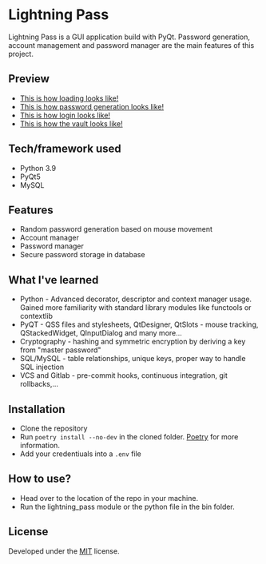 # Lightning Pass

Lightning Pass is a GUI application build with PyQt. Password generation, account management and password manager are the main features of this project.

## Preview

* [This is how loading looks like!](https://gitlab.com/Lkms19/lightning-pass/-/blob/master/docs/loading.gif/)
* [This is how password generation looks like!](https://gitlab.com/Lkms19/lightning-pass/-/blob/master/docs/password_generator.gif)
* [This is how login looks like!](https://gitlab.com/Lkms19/lightning-pass/-/blob/master/docs/login.gif)
* [This is how the vault looks like!](https://gitlab.com/Lkms19/lightning-pass/-/blob/master/docs/vault.gif)

## Tech/framework used

*   Python 3.9
*   PyQt5
*   MySQL

## Features

*   Random password generation based on mouse movement
*   Account manager
*   Password manager
*   Secure password storage in database

## What I've learned

*   Python - Advanced decorator, descriptor and context manager usage. Gained more familiarity with standard library modules like functools or contextlib
*   PyQT - QSS files and stylesheets, QtDesigner, QtSlots - mouse tracking, QStackedWidget, QInputDialog and many more...
*   Cryptography - hashing and symmetric encryption by deriving a key from "master password"
*   SQL/MySQL - table relationships, unique keys, proper way to handle SQL injection
*   VCS and Gitlab - pre-commit hooks, continuous integration, git rollbacks,...

## Installation

*   Clone the repository
*   Run `poetry install --no-dev` in the cloned folder. [Poetry](https://python-poetry.org/) for more information.
*   Add your credentiuals into a `.env` file

## How to use?

*   Head over to the location of the repo in your machine.
*   Run the lightning_pass module or the python file in the bin folder.

## License

Developed under the [MIT](https://gitlab.com/Lkms19/lightning-pass/-/blob/master/LICENSE) license.
